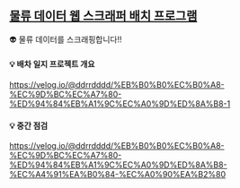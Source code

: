 ## [물류 데이터 웹 스크래퍼 배치 프로그램](https://velog.io/@ddrrdddd/%EB%B0%B0%EC%B0%A8-%EC%9D%BC%EC%A7%80-%ED%94%84%EB%A1%9C%EC%A0%9D%ED%8A%B8-1)
👽 물류 데이터를 스크래핑합니다!!

#### 💡 배차 일지 프로젝트 개요
<https://velog.io/@ddrrdddd/%EB%B0%B0%EC%B0%A8-%EC%9D%BC%EC%A7%80-%ED%94%84%EB%A1%9C%EC%A0%9D%ED%8A%B8-1>


#### 💡 중간 점검
<https://velog.io/@ddrrdddd/%EB%B0%B0%EC%B0%A8-%EC%9D%BC%EC%A7%80-%ED%94%84%EB%A1%9C%EC%A0%9D%ED%8A%B8-%EC%A4%91%EA%B0%84-%EC%A0%90%EA%B2%80>

